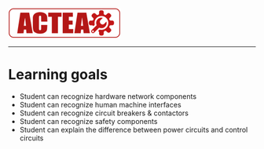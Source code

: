 ![ACTEA](/Logo_ACTEA_2.png)
_____________________________________
# Learning goals
* Student can recognize hardware network components
* Student can recognize human machine interfaces
* Student can recognize circuit breakers & contactors
* Student can recognize safety components
* Student can explain the difference between power circuits and control circuits

